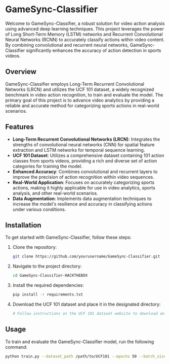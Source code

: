 # GameSync-Classifier

Welcome to GameSync-Classifier, a robust solution for video action analysis using advanced deep learning techniques. This project leverages the power of Long Short-Term Memory (LSTM) networks and Recurrent Convolutional Neural Networks (RCNN) to accurately classify actions within video content. By combining convolutional and recurrent neural networks, GameSync-Classifier significantly enhances the accuracy of action detection in sports videos.

## Overview

GameSync-Classifier employs Long-Term Recurrent Convolutional Networks (LRCN) and utilizes the UCF 101 dataset, a widely recognized benchmark in video action recognition, to train and evaluate the model. The primary goal of this project is to advance video analytics by providing a reliable and accurate method for categorizing sports actions in real-world scenarios.

## Features

- **Long-Term Recurrent Convolutional Networks (LRCN)**: Integrates the strengths of convolutional neural networks (CNN) for spatial feature extraction and LSTM networks for temporal sequence learning.
- **UCF 101 Dataset**: Utilizes a comprehensive dataset containing 101 action classes from sports videos, providing a rich and diverse set of action categories for training the model.
- **Enhanced Accuracy**: Combines convolutional and recurrent layers to improve the precision of action recognition within video sequences.
- **Real-World Application**: Focuses on accurately categorizing sports actions, making it highly applicable for use in video analytics, sports analysis, and other real-world scenarios.
- **Data Augmentation**: Implements data augmentation techniques to increase the model's resilience and accuracy in classifying actions under various conditions.

## Installation

To get started with GameSync-Classifier, follow these steps:

1. Clone the repository:
    ```bash
    git clone https://github.com/yourusername/GameSync-Classifier.git
    ```

2. Navigate to the project directory:
    ```bash
    cd GameSync-Classifier-HACKTHEBOX
    ```

3. Install the required dependencies:
    ```bash
    pip install -r requirements.txt
    ```

4. Download the UCF 101 dataset and place it in the designated directory:
    ```bash
    # Follow instructions on the UCF 101 dataset website to download and extract the dataset
    ```

## Usage

To train and evaluate the GameSync-Classifier model, run the following command:

```bash
python train.py --dataset_path /path/to/UCF101 --epochs 50 --batch_size 32
